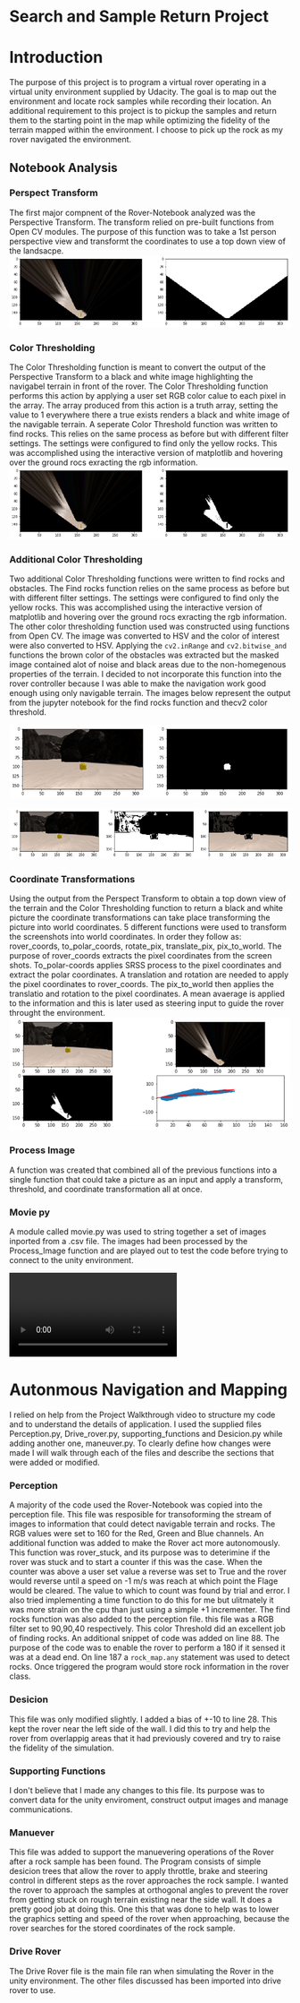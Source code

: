 # Search and Sample Return Project


# Introduction
The purpose of this project is to program a virtual rover operating in a virtual unity environment supplied by Udacity.  The goal is  to map out the environment and locate rock samples while recording their location.  An additional requirement to this project is to pickup the samples and return them to the starting point in the map while optimizing the fidelity of the terrain mapped within the environment.  I choose to pick up the rock as my rover navigated the environment. 

## Notebook Analysis
### Perspect Transform
The first major compnent of the Rover-Notebook analyzed was the Perspective Transform.  The transform relied on pre-built functions from Open CV modules.  The purpose of this function was to take a 1st person perspective view and transformt the coordinates to use a top down view of the landsacpe.  
![Perspective Transform](perspective%20transform.png)

### Color Thresholding
The Color Thresholding function is meant to convert the output of the Perspective Transform to a black and white image highlighting the navigabel terrain in front of the rover.  The Color Thresholding function performs this action by applying a user set RGB color calue to each pixel in the array.  The array produced from this action is a truth array, setting the value to 1 everywhere there a true exists renders a black and white image of the navigable terrain.  A seperate Color Threshold function was written to find rocks.  This relies on the same process as before but with different filter settings.  The settings were configured to find only the yellow rocks.  This was accomplished using the interactive version of matplotlib and hovering over the ground rocs exracting the rgb information.
![Color Threshold](color%20threshold.png)

### Additional Color Thresholding
Two additional Color Thresholding functions were written to find rocks and obstacles.  The Find rocks function relies on the same process as before but with different filter settings.  The settings were configured to find only the yellow rocks.  This was accomplished using the interactive version of matplotlib and hovering over the ground rocs exracting the rgb information.  The other color thresholding function used was constructed using functions from Open CV.  The image was converted to HSV and the color of interest were also converted to HSV.  Applying the `cv2.inRange` and `cv2.bitwise_and` functions the brown color of the obstacles was extracted but the masked image contained alot of noise and black areas due to the non-homegenous properties of the terrain.  I decided to not incorporate this function into the rover controller because I was able to make the navigation work good enough using only navigable terrain.  The images below represent the output from the jupyter notebook for the find rocks function and thecv2 color threshold.

![Find Rocks function](find%20rocks.png)


![CV2 Color Threshold](cv2%20color%20threshold.png)

### Coordinate Transformations
Using the output from the Perspect Transform to obtain a top down view of the terrain and the Color Thresholding function to return a black and white picture the coordinate transformations can take place transforming the picture into world coordinates.  5 different functions were used to transform the screenshots into world coordinates.  In order they follow as:  rover_coords, to_polar_coords, rotate_pix, translate_pix, pix_to_world.  The purpose of rover_coords extracts the pixel coordinates from the screen shots.  To_polar-coords applies SRSS process to the pixel coordinates and extract the polar coordinates.  A translation and rotation are needed to apply the pixel coordinates to rover_coords.  The pix_to_world then applies the translatio and rotation to the pixel coordinates.  A mean avaerage is applied to the information and this is later used as steering input to guide the rover throught the environment.
![Coordinate Transform](coordinate%20transform.png)

### Process Image
A function was created that combined all of the previous functions into a single function that could take a picture as an input and apply a transform, threshold, and coordinate transformation all at once.  


### Movie py
A module called movie.py was used to string together a set of images inported from a .csv file.  The images had been processed by the Process_Image function and are played out to test the code before trying to connect to the unity environment.   

![Coordinate Transform](rover%20movie.mp4)

# Autonmous Navigation and Mapping
I relied on help from the Project Walkthrough video to structure my code and to understand the details of application.  I used the supplied files Perception.py, Drive_rover.py, supporting_functions and Desicion.py while adding another one, maneuver.py.  To clearly define how changes were made I will walk through each of the files and describe the sections that were added or modified.  

### Perception
A majority of the code used the Rover-Notebook was copied into the perception file.  This file was resposible for transoforming the stream of images to information that could detect navigable terrain and rocks.  The RGB values were set to 160 for the Red, Green and Blue channels.  An additional function was added to make the Rover act more autonomously.  This function was rover_stuck, and its purpose was to deterimine if the rover was stuck and to start a counter if this was the case.  When the counter was above a user set value a reverse was set to True and the rover would reverse until a speed on -1 m/s was reach at which point the Flage would be cleared.  The value to which to count was found by trial and error.  I also tried implementing a time function to do this for me but ulitmately it was more strain on the cpu than just using a simple +1 incrementer.  The find rocks function was also added to the perception file.  this file was a RGB filter set to 90,90,40 respectively.  This color Threshold did an excellent job of finding rocks.  An additional snippet of code was added on line 88.  The purpose of the code was to enable the rover to perform a 180 if it sensed it was at a dead end.  On line 187 a `rock_map.any` statement was used to detect rocks.  Once triggered the program would store rock information in the rover class.

### Desicion
This file was only modified slightly.  I added a bias of +-10 to line 28.  This kept the rover near the left side of the wall.  I did this to try and help the rover from overlappig areas that it had previously covered and try to raise the fidelity of the simulation. 

### Supporting Functions
I don't believe that I made any changes to this file.  Its purpose was to convert data for the unity enviroment, construct output images and manage communications.

### Manuever
This file was added to support the manuevering operations of the Rover after a rock sample has been found.  The Program consists of simple desicion trees that allow the rover to apply throttle, brake and steering control in different steps as the rover approaches the rock sample.  I wanted the rover to approach the samples at orthogonal angles to prevent the rover from getting stuck on rough terrain existing near the side wall.  It does a pretty good job at doing this.  One this that was done to help was to lower the graphics setting and speed of the rover when approaching, because the rover searches for the stored coordinates of the rock sample.  

### Drive Rover
The Drive Rover file is the main file ran when simulating the Rover in the unity environment.  The other files discussed has been imported into drive rover to use.   







